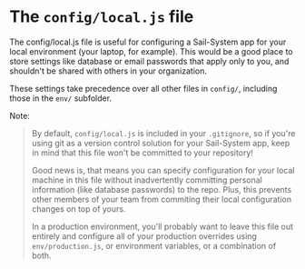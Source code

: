 # The `config/local.js` file

The config/local.js file is useful for configuring a Sail-System app for your local environment (your laptop, for example). This would be a good place to store settings like database or email passwords that apply only to you, and shouldn't be shared with others in your organization.

These settings take precedence over all other files in `config/`, including those in the `env/` subfolder.
 
Note:
> By default, `config/local.js` is included in your `.gitignore`, so if you're using git as a version control solution for your Sail-System app, keep in mind that this file won't be committed to your repository!
>
> Good news is, that means you can specify configuration for your local machine in this file without inadvertently committing personal information (like database passwords) to the repo.  Plus, this prevents other members of your team from commiting their local configuration changes on top of yours.
>
> In a production environment, you'll probably want to leave this file out entirely and configure all of your production overrides using `env/production.js`, or environment variables, or a combination of both.

<docmeta name="displayName" value="The local.js file">
